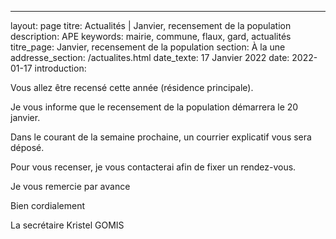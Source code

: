 ---
layout: page
titre: Actualités | Janvier, recensement de la population
description: APE
keywords: mairie, commune, flaux, gard, actualités
titre_page: Janvier, recensement de la population
section: À la une
addresse_section: /actualites.html
date_texte: 17 Janvier 2022
date: 2022-01-17
introduction: 


Vous allez être recensé cette année (résidence principale).

Je vous informe que le recensement de la population démarrera le 20
janvier.

Dans le courant de la semaine prochaine, un courrier explicatif vous
sera déposé.

Pour vous recenser, je vous contacterai afin de fixer un rendez-vous.

Je vous remercie par avance

Bien cordialement

La secrétaire
Kristel GOMIS
